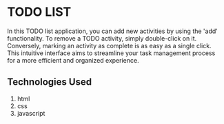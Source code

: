 # TODO LIST

In this TODO list application, you can add new activities by using the 'add' functionality. To remove a TODO activity, simply double-click on it. Conversely, marking an activity as complete is as easy as a single click. This intuitive interface aims to streamline your task management process for a more efficient and organized experience.

## Technologies Used

1. html
2. css
3. javascript
